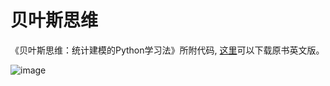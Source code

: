 # 贝叶斯思维

《贝叶斯思维：统计建模的Python学习法》所附代码, [这里](http://greenteapress.com/wp/think-bayes/)可以下载原书英文版。

![image](https://github.com/foamliu/Think-Bayes/raw/master/images/cover.jpg)